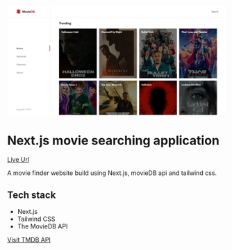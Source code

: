 ![Preview UI](/public/Preview.png)

# Next.js movie searching application

[Live Url](https://next-movie-finder.vercel.app)

A movie finder website build using Next.js, movieDB api and tailwind css.

## Tech stack

- Next.js
- Tailwind CSS
- The MovieDB API

[Visit TMDB API ](https://developers.themoviedb.org/3/getting-started/introduction)
